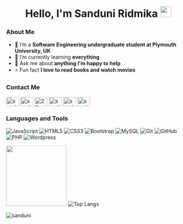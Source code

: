 ### <h1 align = "center"> Hello, I'm Sanduni Ridmika <img src="https://raw.githubusercontent.com/MartinHeinz/MartinHeinz/master/wave.gif" width="30px"> </h1>
<h3> About Me </h3>

- 🔭 I’m a **Software Engineering undergraduate student at Plymouth University, UK**
- 🌱 I’m currently learning **everything**
- 💬 Ask me about **anything I'm happy to help**
- ⚡ Fun fact **I love to read books and watch movies** 

<h3> Contact Me </h3>
<a href="https://www.linkedin.com/in/sanduni-ridmika-a6a2b9196/" target="blank"><img align="center" src="https://raw.githubusercontent.com/rahuldkjain/github-profile-readme-generator/master/src/images/icons/Social/linked-in-alt.svg" alt="sanduniridmika" height="25" width="35" /></a>
<a href="https://stackoverflow.com/users/13182070/sanduni" target="blank"><img align="center" src="https://raw.githubusercontent.com/rahuldkjain/github-profile-readme-generator/master/src/images/icons/Social/stack-overflow.svg" alt="sanduniridmika" height="25" width="35" /></a>
<a href="https://dev.to/28sanduni" target="blank"><img align="center" src="https://cdn.jsdelivr.net/npm/simple-icons@3.0.1/icons/dev-dot-to.svg" alt="28sanduni" height="25" width="35" /></a>
<a href="https://twitter.com/sanduni_ridmika" target="blank"><img align="center" src="https://raw.githubusercontent.com/rahuldkjain/github-profile-readme-generator/master/src/images/icons/Social/twitter.svg" alt="sanduniridmika" height="25" width="35" /></a>
<a href="https://www.instagram.com/sanduniii._/" target="blank"><img align="center" src="https://raw.githubusercontent.com/rahuldkjain/github-profile-readme-generator/master/src/images/icons/Social/instagram.svg" alt="sanduniridmika" height="25" width="35" /></a>
<a href="https://www.facebook.com/Sanduniiii/" target="blank"><img align="center" src="https://raw.githubusercontent.com/rahuldkjain/github-profile-readme-generator/master/src/images/icons/Social/facebook.svg" alt="sanduniridmika" height="25" width="35" /></a>

### Languages and Tools

![JavaScript](https://img.shields.io/badge/-JavaScript-black?style=flat-square&logo=javascript)
![HTML5](https://img.shields.io/badge/-HTML5-E34F26?style=flat-square&logo=html5&logoColor=white)
![CSS3](https://img.shields.io/badge/-CSS3-1572B6?style=flat-square&logo=css3)
![Bootstrap](https://img.shields.io/badge/-Bootstrap-563D7C?style=flat-square&logo=bootstrap)
![MySQL](https://img.shields.io/badge/-MySQL-black?style=flat-square&logo=mysql)
![Git](https://img.shields.io/badge/-Git-black?style=flat-square&logo=git)
![GitHub](https://img.shields.io/badge/-GitHub-181717?style=flat-square&logo=github)
![PHP](https://img.shields.io/badge/PHP-black?style=flat-square&logo=php)
![Wordpress](https://img.shields.io/badge/Wordpress-1572B6?style=flat-square&logo=wordpress)

<img
      height="165"
      src="https://github-readme-stats.vercel.app/api?username=Sanduni-Ridmika&show_icons=true&count_private=true&theme=light&hide=issues&include_all_commits=true"
    />
![Top Langs](https://github-readme-stats.vercel.app/api/top-langs/?username=Sanduni-Ridmika&layout=compact&theme=light)

<img src="https://komarev.com/ghpvc/?username=Sanduni-Ridmika&label=Profile%20views&color=0e75b6&style=flat" alt="sanduni" />

<!--
**Sanduni-Ridmika/Sanduni-Ridmika** is a ✨ _special_ ✨ repository because its `README.md` fernandoadisha(this file) appears on your GitHub profile.

Here are some ideas to get you started:

- 🔭 I’m a Software Engineering undergraduate student at Plymouth University, UK
- 🌱 I’m currently learning everything I can
- 👯 I’m looking to collaborate on ...
- 🤔 I’m looking for help with ...
- 💬 Ask me about anything I'm happy to help
- 📫 How to reach me: ...
- 😄 Pronouns: ...
- ⚡ Fun fact: I love to read books and watch movies

-->
